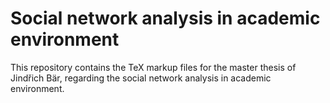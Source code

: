 # Social network analysis in academic environment

This repository contains the TeX markup files for the master thesis of Jindřich Bär, regarding the social network analysis in academic environment.
